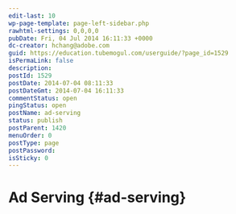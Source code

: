```yaml
---
edit-last: 10
wp-page-template: page-left-sidebar.php
rawhtml-settings: 0,0,0,0
pubDate: Fri, 04 Jul 2014 16:11:33 +0000
dc-creator: hchang@adobe.com
guid: https://education.tubemogul.com/userguide/?page_id=1529
isPermaLink: false
description: 
postId: 1529
postDate: 2014-07-04 08:11:33
postDateGmt: 2014-07-04 16:11:33
commentStatus: open
pingStatus: open
postName: ad-serving
status: publish
postParent: 1420
menuOrder: 0
postType: page
postPassword: 
isSticky: 0
---
```


# Ad Serving {#ad-serving}

